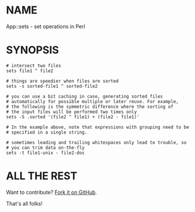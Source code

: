 NAME
====

App::sets - set operations in Perl

SYNOPSIS
========

    # intersect two files
    sets file1 ^ file2

    # things are speedier when files are sorted
    sets -s sorted-file1 ^ sorted-file2

    # you can use a bit caching in case, generating sorted files
    # automatically for possible multiple or later reuse. For example,
    # the following is the symmetric difference where the sorting of
    # the input files will be performed two times only
    sets -S .sorted '(file2 ^ file1) + (file2 - file1)'

    # In the example above, note that expressions with grouping need to be
    # specified in a single string.

    # sometimes leading and trailing whitespaces only lead to trouble, so
    # you can trim data on-the-fly
    sets -t file1-unix - file2-dos


ALL THE REST
============

Want to contribute? [Fork it on GitHub](https://github.com/polettix/App-sets).

That's all folks!

